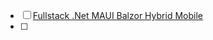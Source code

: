 - [ ] [Fullstack .Net MAUI Balzor Hybrid Mobile](https://www.youtube.com/playlist?list=PLlgYGDJXMjDaaaBt8AGVIeaqpK3Xx5Wqs)
- [ ] 